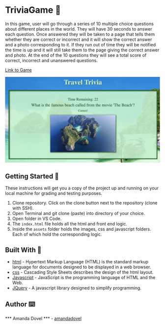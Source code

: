 # TriviaGame 🌄

In this game, user will go through a series of 10 multiple choice questions about different places in the world. They will have 30 seconds to answer each question. Once answered they will be taken to a page that tells them whether they are correct or incorrect and it will show the correct answer and a photo corresponding to it. If they run out of time they will be notified the time is up and it will still take them to the page giving the correct answer and photo. At the end of the 10 questions they will see a total score of correct, incorrect and unanswered questions. 

<a href="https://github.com/amandadovel/TriviaGame" target="_blank">Link to Game</a>

<img src="/assets/images/triviaShot.png" alt="trivia">

## Getting Started 🏁

These instructions will get you a copy of the project up and running on your local machine for grading and testing purposes. 

1. Clone repository. Click on the clone button next to the repository (clone with SSH). 
2. Open Terminal and git clone (paste) into directory of your choice. 
3. Open folder in VS Code. 
4. The `index.html` file holds all the html and front end logic.
5. Inside the  `assets` folder holds the images, css and javascript folders. Each of which hold the corresponding logic. 

## Built With 🔧

* [html](https://www.w3schools.com/html/) - Hypertext Markup Language (HTML) is the standard markup language for documents designed to be displayed in a web browser. 
* [css](https://www.w3schools.com/css/) - Cascading Style Sheets describes the design of the html layout. 
* [Javascript](https://www.javascript.com/) - JavaScript is the programming language of HTML and the Web.
* [JQuery](https://www.w3schools.com/jquery/) - A javascript library designed to simplify programming.

## Author ⌨️
*** Amanda Dovel *** - [amandadovel](https://github.com/amandadovel)